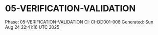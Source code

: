 # 05-VERIFICATION-VALIDATION
Phase: 05-VERIFICATION-VALIDATION
CI: CI-DD001-008
Generated: Sun Aug 24 22:41:16 UTC 2025
